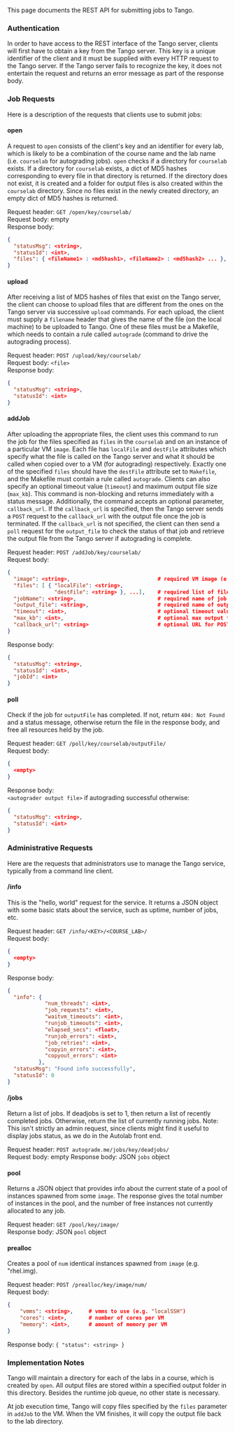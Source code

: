 This page documents the REST API for submitting jobs to Tango.

### Authentication

In order to have access to the REST interface of the Tango server, clients will first have to obtain a key from the Tango server. This key is a unique identifier of the client and it must be supplied with every HTTP request to the Tango server. If the Tango server fails to recognize the key, it does not entertain the request and returns an error message as part of the response body.

### Job Requests

Here is a description of the requests that clients use to submit jobs:

#### open

A request to `open` consists of the client's key and an identifier for every lab, which is likely to be a combination of the course name and the lab name (i.e. `courselab` for autograding jobs). `open` checks if a directory for `courselab` exists. If a directory for `courselab` exists, a dict of MD5 hashes corresponding to every file in that directory is returned. If the directory does not exist, it is created and a folder for output files is also created within the `courselab` directory. Since no files exist in the newly created directory, an empty dict of MD5 hashes is returned.

Request header: `GET /open/key/courselab/`  
Request body: empty  
Response body:

```json
{
  "statusMsg": <string>,
  "statusId": <int>,
  "files": { <fileName1> : <md5hash1>, <fileName2> : <md5hash2> ... },
}
```

#### upload

After receiving a list of MD5 hashes of files that exist on the Tango server, the client can choose to upload files that are different from the ones on the Tango server via successive `upload` commands. For each upload, the client must supply a `filename` header that gives the name of the file (on the local machine) to be uploaded to Tango. One of these files must be a Makefile, which needs to contain a rule called `autograde` (command to drive the autograding process).

Request header: `POST /upload/key/courselab/`  
Request body: `<file>`  
Response body:

```json
{
  "statusMsg": <string>,
  "statusId": <int>
}
```

#### addJob

After uploading the appropriate files, the client uses this command to run the job for the files specified as `files` in the `courselab` and on an instance of a particular VM `image`. Each file has `localFile` and `destFile` attributes which specify what the file is called on the Tango server and what it should be called when copied over to a VM (for autograding) respectively. Exactly one of the specified `files` should have the `destFile` attribute set to `Makefile`, and the Makefile must contain a rule called `autograde`. Clients can also specify an optional timeout value (`timeout`) and maximum output file size (`max_kb`). This command is non-blocking and returns immediately with a status message. Additionally, the command accepts an optional parameter, `callback_url`. If the `callback_url` is specified, then the Tango server sends a `POST` request to the `callback_url` with the output file once the job is terminated. If the `callback_url` is not specified, the client can then send a `poll` request for the `output_file` to check the status of that job and retrieve the output file from the Tango server if autograding is complete.

Request header: `POST /addJob/key/courselab/`  
Request body:

```json
{
  "image": <string>,                            # required VM image (e.g. "rhel.img")
  "files": [ { "localFile": <string>,
               "destFile": <string> }, ...],    # required list of files to be used for autograding
  "jobName": <string>,                          # required name of job
  "output_file": <string>,                      # required name of output file
  "timeout": <int>,                             # optional timeout value (secs)
  "max_kb": <int>,                              # optional max output file size (KB)
  "callback_url": <string>                      # optional URL for POST callback from server to client
}
```

Response body:

```json
{
  "statusMsg": <string>,
  "statusId": <int>,
  "jobId": <int>
}
```

#### poll

Check if the job for `outputFile` has completed. If not, return `404: Not Found` and a status message, otherwise return the file in the response body, and free all resources held by the job.

Request header: `GET /poll/key/courselab/outputFile/`  
Request body:

```json
{
  <empty>
}
```

Response body:  
`<autograder output file>` if autograding successful otherwise:

```json
{
  "statusMsg": <string>,
  "statusId": <int>
}
```

### Administrative Requests

Here are the requests that administrators use to manage the Tango service, typically from a command line client.

#### /info

This is the "hello, world" request for the service. It returns a JSON object with some basic stats about the service, such as uptime, number of jobs, etc.

Request header: `GET /info/<KEY>/<COURSE_LAB>/`  
Request body:

```json
{
  <empty>
}
```

Response body:

```json
{
  "info": {
            "num_threads": <int>,
            "job_requests": <int>,
            "waitvm_timeouts": <int>,
            "runjob_timeouts": <int>,
            "elapsed_secs": <float>,
            "runjob_errors": <int>,
            "job_retries": <int>,
            "copyin_errors": <int>,
            "copyout_errors": <int>
          },
  "statusMsg": "Found info successfully",
  "statusId": 0
}
```

#### /jobs

Return a list of jobs. If deadjobs is set to 1, then return a list of recently completed jobs. Otherwise, return the list of currently running jobs. Note: This isn't strictly an admin request, since clients might find it useful to display jobs status, as we do in the Autolab front end.

Request header: `POST autograde.me/jobs/key/deadjobs/`  
Request body: empty
Response body: JSON `jobs` object

#### pool

Returns a JSON object that provides info about the current state of a pool of instances spawned from some `image`. The response gives the total number of instances in the pool, and the number of free instances not currently allocated to any job.

Request header: `GET /pool/key/image/`  
Response body: JSON `pool` object

#### prealloc

Creates a pool of `num` identical instances spawned from `image` (e.g. "rhel.img).

Request header: `POST /prealloc/key/image/num/`  
Request body:

```json
{
    "vmms": <string>,     # vmms to use (e.g. "localSSH")
    "cores": <int>,       # number of cores per VM
    "memory": <int>,      # amount of memory per VM
}
```

Response body: `{ "status": <string> }`

### Implementation Notes

Tango will maintain a directory for each of the labs in a course, which is created by `open`. All output files are stored within a specified output folder in this directory. Besides the runtime job queue, no other state is necessary.

At job execution time, Tango will copy files specified by the `files` parameter in `addJob` to the VM. When the VM finishes, it will copy the output file back to the lab directory.
